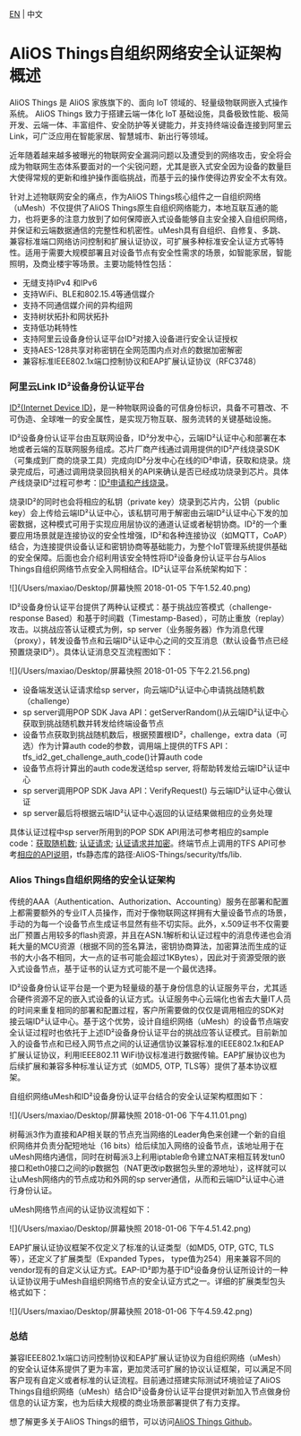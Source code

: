 [EN](uMesh-Security) | 中文

# AliOS Things自组织网络安全认证架构概述

AliOS Things 是 AliOS 家族旗下的、面向 IoT 领域的、轻量级物联网嵌入式操作系统。 AliOS Things 致力于搭建云端一体化 IoT 基础设施，具备极致性能、极简开发、云端一体、丰富组件、安全防护等关键能力，并支持终端设备连接到阿里云Link，可广泛应用在智能家居、智慧城市、新出行等领域。

近年随着越来越多被曝光的物联网安全漏洞问题以及遭受到的网络攻击，安全将会成为物联网生态体系要面对的一个尖锐问题，尤其是嵌入式安全因为设备的数量巨大使得常规的更新和维护操作面临挑战，而基于云的操作使得边界安全不太有效。

针对上述物联网安全的痛点，作为AliOS Things核心组件之一自组织网络（uMesh）不仅提供了AliOS Things原生自组织网络能力，本地互联互通的能力，也将更多的注意力放到了如何保障嵌入式设备能够自主安全接入自组织网络，并保证和云端数据通信的完整性和机密性。uMesh具有自组织、自修复、多跳、兼容标准端口网络访问控制和扩展认证协议，可扩展多种标准安全认证方式等特性。适用于需要大规模部署且对设备节点有安全性需求的场景，如智能家居，智能照明，及商业楼宇等场景。主要功能特性包括：

- 无缝支持IPv4 和IPv6
- 支持WiFi、BLE和802.15.4等通信媒介
- 支持不同通信媒介间的异构组网
- 支持树状拓扑和网状拓扑
- 支持低功耗特性
- 支持阿里云设备身份认证平台ID²对接入设备进行安全认证授权
- 支持AES-128共享对称密钥在全网范围内点对点的数据加密解密
- 兼容标准IEEE802.1x端口控制协议和EAP扩展认证协议（RFC3748）

### 阿里云Link ID²设备身份认证平台

[ID²(Internet Device ID)](https://iot.aliyun.com/product/id2?spm=a2c2j.8959409.5007677.4)，是一种物联网设备的可信身份标识，具备不可篡改、不可伪造、全球唯一的安全属性，是实现万物互联、服务流转的关键基础设施。

ID²设备身份认证平台由互联网设备，ID²分发中心，云端ID²认证中心和部署在本地或者云端的互联网服务组成。芯片厂商产线通过调用提供的ID²产线烧录SDK（可集成到厂商的烧录工具）完成向ID²分发中心在线的ID²申请，获取和烧录。烧录完成后，可通过调用烧录回执相关的API来确认是否已经成功烧录到芯片。具体产线烧录ID²过程可参考：[ID²申请和产线烧录](https://iot.aliyun.com/docs/security/ID2_license_application.html)。

烧录ID²的同时也会将相应的私钥（private key）烧录到芯片内，公钥（public key）会上传给云端ID²认证中心，该私钥可用于解密由云端ID²认证中心下发的加密数据，这种模式可用于实现应用层协议的通道认证或者秘钥协商。ID²的一个重要应用场景就是连接协议的安全性增强，ID²和各种连接协议（如MQTT，CoAP）结合，为连接提供设备认证和密钥协商等基础能力，为整个IoT管理系统提供基础的安全保障。后面也会介绍利用该安全特性将ID²设备身份认证平台与Alios Things自组织网络节点安全入网相结合。ID²认证平台系统架构如下：

![](/Users/maxiao/Desktop/屏幕快照 2018-01-05 下午1.52.40.png)

ID²设备身份认证平台提供了两种认证模式：基于挑战应答模式（challenge-response Based）和基于时间戳（Timestamp-Based），可防止重放（replay）攻击。以挑战应答认证模式为例，sp server（业务服务器）作为消息代理（proxy），转发设备节点和云端ID²认证中心之间的交互消息（默认设备节点已经预置烧录ID²）。具体认证消息交互流程图如下：

![](/Users/maxiao/Desktop/屏幕快照 2018-01-05 下午2.21.56.png)

- 设备端发送认证请求给sp server，向云端ID²认证中心申请挑战随机数（challenge）
- sp server调用POP SDK Java API：getServerRandom()从云端ID²认证中心获取到挑战随机数并转发给终端设备节点
- 设备节点获取到挑战随机数后，根据预置根ID²，challenge，extra data（可选）作为计算auth code的参数，调用端上提供的TFS API：tfs_id2_get_challenge_auth_code()计算auth code
- 设备节点将计算出的auth code发送给sp server, 将帮助转发给云端ID²认证中心
- sp server调用POP SDK Java API：VerifyRequest() 与云端ID²认证中心做认证
- sp server最后将根据云端ID²认证中心返回的认证结果做相应的业务处理

具体认证过程中sp server所用到的POP SDK API用法可参考相应的sample code：[获取随机数](https://iot.aliyun.com/docs/security/Server_API_%20getServerRandom.html); [认证请求](https://iot.aliyun.com/docs/security/Server_API_%20verify.html); [认证请求并加密](https://iot.aliyun.com/docs/security/Server_API_%20verifyAndEncrypt.html)。终端节点上调用的TFS API可参考[相应的API说明](https://iot.aliyun.com/docs/security/Device_API.html#challenge)，tfs静态库的路径:AliOS-Things/security/tfs/lib.

### Alios Things自组织网络的安全认证架构

传统的AAA（Authentication、Authorization、Accounting）服务在部署和配置上都需要额外的专业IT人员操作，而对于像物联网这样拥有大量设备节点的场景，手动的为每一个设备节点生成证书显然有些不切实际。此外，x.509证书不仅需要出厂预置占用较多的flash资源，并且在ASN.1解析和认证过程中的消息传递也会消耗大量的MCU资源（根据不同的签名算法，密钥协商算法，加密算法而生成的证书的大小各不相同，大一点的证书可能会超过1KBytes），因此对于资源受限的嵌入式设备节点，基于证书的认证方式可能不是一个最优选择。

ID²设备身份认证平台是一个更为轻量级的基于身份信息的认证服务平台，尤其适合硬件资源不足的嵌入式设备的认证方式。认证服务中心云端化也省去大量IT人员的时间来重复相同的部署和配置过程，客户所需要做的仅仅是调用相应的SDK对接云端ID²认证中心。基于这个优势，设计自组织网络（uMesh）的设备节点端安全认证过程时也依托于上述ID²设备身份认证平台的挑战应答认证模式。目前新加入的设备节点和已经入网节点之间的认证通信协议兼容标准的IEEE802.1x和EAP扩展认证协议，利用IEEE802.11 WiFi协议标准进行数据传输。EAP扩展协议也为后续扩展和兼容多种标准认证方式（如MD5, OTP, TLS等）提供了基本协议框架。

自组织网络uMesh和ID²设备身份认证平台结合的安全认证架构框图如下：

![](/Users/maxiao/Desktop/屏幕快照 2018-01-06 下午4.11.01.png)

树莓派3作为直接和AP相关联的节点充当网络的Leader角色来创建一个新的自组织网络并负责分配短地址（16 bits）给后续加入网络的设备节点，该地址用于在uMesh网络内通信，同时在树莓派3上利用iptable命令建立NAT来相互转发tun0接口和eth0接口之间的ip数据包（NAT更改ip数据包头里的源地址），这样就可以让uMesh网络内的节点成功和外网的sp server通信，从而和云端ID²认证中心进行身份认证。

uMesh网络节点间的认证协议流程如下：

![](/Users/maxiao/Desktop/屏幕快照 2018-01-06 下午4.51.42.png)

EAP扩展认证协议框架不仅定义了标准的认证类型（如MD5, OTP, GTC, TLS等），还定义了扩展类型（Expanded Types， type值为254）用来兼容不同的vendor现有的自定义认证方式。EAP-ID²即为基于ID²设备身份认证所设计的一种认证协议用于uMesh自组织网络节点的安全认证方式之一。详细的扩展类型包头格式如下：

![](/Users/maxiao/Desktop/屏幕快照 2018-01-06 下午4.59.42.png)



### 总结

兼容IEEE802.1x端口访问控制协议和EAP扩展认证协议为自组织网络（uMesh）的安全认证体系提供了更为丰富，更加灵活可扩展的协议认证框架，可以满足不同客户现有自定义或者标准的认证流程。目前通过搭建实际测试环境验证了AliOS Things自组织网络（uMesh）结合ID²设备身份认证平台提供对新加入节点做身份信息的认证方案，也为后续大规模的商业场景部署提供了有力支撑。

想了解更多关于AliOS Things的细节，可以访问[AliOS Things Github](https://github.com/alibaba/AliOS-Things)。

